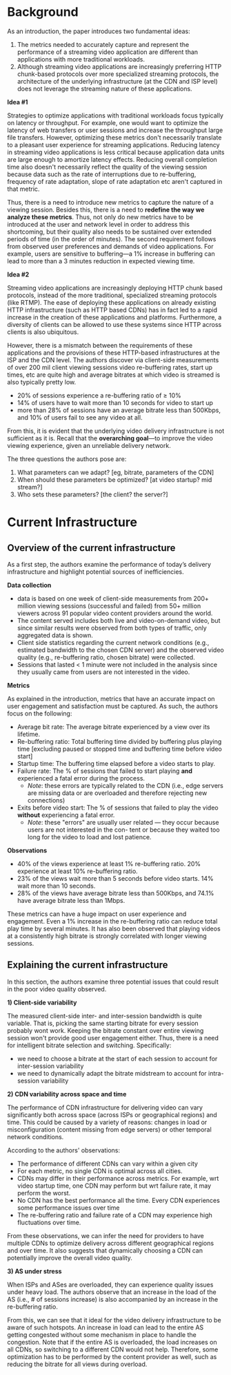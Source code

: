 # Background

As an introduction, the paper introduces two fundamental ideas:

1. The metrics needed to accurately capture and represent the performance of a streaming video application are different than applications with more traditional workloads.
2. Although streaming video applications are increasingly preferring HTTP chunk-based protocols over more specialized streaming protocols, the architecture of the underlying infrastructure (at the CDN and ISP level) does not leverage the streaming nature of these applications.

**Idea #1**

Strategies to optimize applications with traditional workloads focus typically on latency or throughput. For example, one would want to optimize the latency of web transfers or user sessions and increase the throughput large file transfers. However, optimizing these metrics don't necessarily translate to a pleasant user experience for streaming applications. Reducing latency in streaming video applications is less critical because application data units are large enough to amortize latency effects. Reducing overall completion time also doesn't necessarily reflect the quality of the viewing session because data such as the rate of interruptions due to re-buffering, frequency of rate adaptation, slope of rate adaptation etc aren't captured in that metric.

Thus, there is a need to introduce new metrics to capture the nature of a viewing session. Besides this, there is a need to **redefine the way we analyze these metrics**. Thus, not only do new metrics have to be introduced at the user and network level in order to address this shortcoming, but their quality also needs to be sustained over extended periods of time (in the order of minutes). The second requirement follows from observed user preferences and demands of video applications. For example, users are sensitive to buffering—a 1% increase in buffering can lead to more than a 3 minutes reduction in expected viewing time.

**Idea #2**

Streaming video applications are increasingly deploying HTTP chunk based protocols, instead of the more traditional, specialized streaming protocols (like RTMP). The ease of deploying these applications on already existing HTTP infrastructure (such as HTTP based CDNs) has in fact led to a rapid increase in the creation of these applications and platforms. Furthermore, a diversity of clients can be allowed to use these systems since HTTP across clients is also ubiquitous.

However, there is a mismatch between the requirements of these applications and the provisions of these HTTP-based infrastructures at the ISP and the CDN level. The authors discover via client-side measurements of over 200 mil client viewing sessions video re-buffering rates, start up times, etc are quite high and average bitrates at which video is streamed is also typically pretty low.

- 20% of sessions experience a re-buffering ratio of ≥ 10%
- 14% of users have to wait more than 10 seconds for video to start up
- more than 28% of sessions have an average bitrate less than 500Kbps, and 10% of users fail to see any video at all.

From this, it is evident that the underlying video delivery infrastructure is not sufficient as it is. Recall that the **overarching goal**—to improve the video viewing experience, given an unreliable delivery network.

The three questions the authors pose are:

1. What parameters can we adapt? [eg, bitrate, parameters of the CDN]
2. When should these parameters be optimized? [at video startup? mid stream?]
3. Who sets these parameters? [the client? the server?]

# Current Infrastructure

## Overview of the current infrastructure

As a first step, the authors examine the performance of today’s delivery infrastructure and highlight potential sources of inefficiencies.

**Data collection**

- data is based on one week of client-side measurements from 200+ million viewing sessions (successful and failed) from 50+ million viewers across
91 popular video content providers around the world.
- The content served includes both live and video-on-demand video, but since similar results were observed from both types of traffic, only aggregated data is shown.
- Client side statistics regarding the current network conditions (e.g., estimated bandwidth to the chosen CDN server) and the observed video quality (e.g., re-buffering ratio, chosen bitrate) were collected.
- Sessions that lasted < 1 minute were not included in the analysis since they usually came from users are not interested in the video.

**Metrics**

As explained in the introduction, metrics that have an accurate impact on user engagement and satisfaction must be captured. As such, the authors focus on the following:

- Average bit rate: The average bitrate experienced by a view over its lifetime.
- Re-buffering ratio: Total buffering time divided by buffering plus playing time [excluding paused or stopped time and buffering time before video start]
- Startup time: The buffering time elapsed before a video starts to play.
- Failure rate: The % of sessions that failed to start playing **and** experienced a fatal error during the process.
    - *Note*: these errors are typically related to the CDN (i.e., edge servers are missing data or are overloaded and therefore rejecting new connections)
- Exits before video start: The % of sessions that failed to play the video **without** experiencing a fatal error.
    - *Note*: these "errors" are usually user related — they occur because users are not interested in the con- tent or because they waited too long for the video to load and lost patience.

**Observations**

- 40% of the views experience at least 1% re-buffering ratio. 20% experience at least 10% re-buffering ratio.
- 23% of the views wait more than 5 seconds before video starts. 14% wait more than 10 seconds.
- 28% of the views have average bitrate less than 500Kbps, and 74.1% have average bitrate less than 1Mbps.

These metrics can have a huge impact on user experience and engagement. Even a 1% increase in the re-buffering ratio can reduce total play time by several minutes. It has also been observed that playing videos at a consistently high bitrate is strongly correlated with longer viewing sessions.

## Explaining the current infrastructure

In this section, the authors examine three potential issues that could result in the poor video quality observed.

**1) Client-side variability**

The measured client-side inter- and inter-session bandwidth is quite variable. That is, picking the same starting bitrate for every session probably wont work. Keeping the bitrate constant over entire viewing session won't provide good user engagement either. Thus, there is a need for intelligent bitrate selection and switching. Specifically:

- we need to choose a bitrate at the start of each session to account for inter-session variability
- we need to dynamically adapt the bitrate midstream to account for intra-session variability

**2) CDN variability across space and time**

The performance of CDN infrastructure for delivering video can vary significantly both across space (across ISPs or geographical regions) and time. This could be caused by a variety of reasons: changes in load or misconfiguration (content missing from edge servers) or other temporal network conditions.

According to the authors' observations:
- The performance of different CDNs can vary within a given city
- For each metric, no single CDN is optimal across all cities.
- CDNs may differ in their performance across metrics. For example, wrt video startup time, one CDN may perform but wrt failure rate, it may perform the worst.
- No CDN has the best performance all the time. Every CDN experiences some performance issues over time
- The re-buffering ratio and failure rate of a CDN may experience high fluctuations over time.

From these observations, we can infer the need for providers to have multiple CDNs to optimize delivery across different geographical regions and over time. It also suggests that dynamically choosing a CDN can potentially improve the overall video quality.

**3) AS under stress**

When ISPs and ASes are overloaded, they can experience quality issues under heavy load. The authors observe that an increase in the load of the AS (i.e., # of sessions increase) is also accompanied by an increase in the re-buffering ratio.

From this, we can see that it ideal for the video delivery infrastructure to be aware of such hotspots. An increase in load can lead to the entire AS getting congested without some mechanism in place to handle the congestion. Note that if the entire AS is overloaded, the load increases on all CDNs, so switching to a different CDN would not help. Therefore, some optimization has to be performed by the content provider as well, such as reducing the bitrate for all views during overload.
